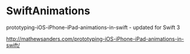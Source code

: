 # SwiftAnimations
prototyping-iOS-iPhone-iPad-animations-in-swift - updated for Swift 3 

http://mathewsanders.com/prototyping-iOS-iPhone-iPad-animations-in-swift/

